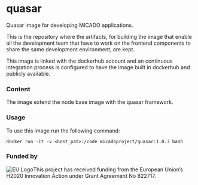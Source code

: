# quasar
Quasar image for developing MICADO applications.

This is the repository where the artifacts, for building the image that enable all the development team that have to work on the frontend components to share the same development environment, are kept.

This image is linked with the dockerhub account and an continuous integration process is configured to have the image built in dockerhub and publicly available.

### Content
The image extend the node base image with the quasar framework.

### Usage
To use this image run the following command:

``
docker run -it -v <host_pat>:/code micadoproject/quasar:1.0.3 bash
``

### Funded by

![EU Logo](https://github.com/micado-eu/MICADO/blob/master/img/Flag_of_Europe.svg_.png)This project has received funding from the European Union’s H2020 Innovation Action under Grant Agreement No 822717.
